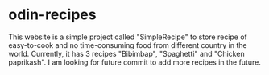 # odin-recipes
This website is a simple project called "SimpleRecipe" to store recipe of easy-to-cook and no time-consuming food from different country in the world. Currently, it has 3 recipes "Bibimbap", "Spaghetti" and "Chicken paprikash". I am looking for future commit to add more recipes in the future.